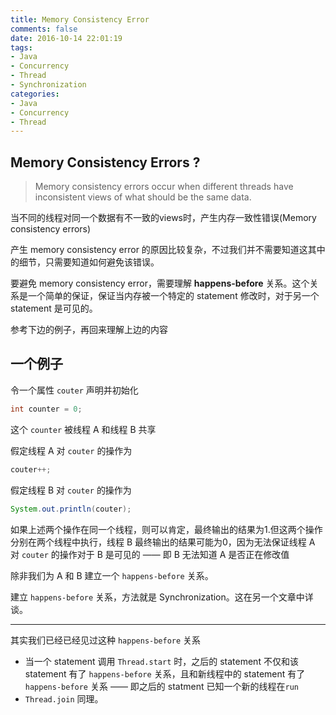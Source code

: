 ```yaml
---
title: Memory Consistency Error
comments: false
date: 2016-10-14 22:01:19
tags:
- Java
- Concurrency
- Thread
- Synchronization
categories:
- Java
- Concurrency
- Thread
---
```


## Memory Consistency Errors ?
> Memory consistency errors occur when different threads have inconsistent views of what should be the same data.  

当不同的线程对同一个数据有不一致的views时，产生内存一致性错误(Memory consistency errors)

产生 memory consistency error 的原因比较复杂，不过我们并不需要知道这其中的细节，只需要知道如何避免该错误。

要避免 memory consistency error，需要理解 **happens-before** 关系。这个关系是一个简单的保证，保证当内存被一个特定的 statement 修改时，对于另一个 statement 是可见的。

参考下边的例子，再回来理解上边的内容

## 一个例子

令一个属性 `couter` 声明并初始化

```java
int counter = 0;
```

这个 `counter` 被线程 A 和线程 B 共享

假定线程 A 对 `couter` 的操作为

```java
couter++;
```

假定线程 B 对 `couter` 的操作为

```java
System.out.println(couter);
```

如果上述两个操作在同一个线程，则可以肯定，最终输出的结果为1.但这两个操作分别在两个线程中执行，线程 B 最终输出的结果可能为0，因为无法保证线程 A 对 `couter` 的操作对于 B 是可见的 —— 即 B 无法知道 A 是否正在修改值

除非我们为 A 和 B 建立一个 `happens-before` 关系。

建立 `happens-before` 关系，方法就是 Synchronization。这在另一个文章中详谈。

---------

其实我们已经已经见过这种 `happens-before` 关系
- 当一个 statement 调用 `Thread.start` 时，之后的 statement 不仅和该 statement 有了 `happens-before` 关系，且和新线程中的 statement 有了 `happens-before` 关系 —— 即之后的 statment 已知一个新的线程在`run`
- `Thread.join` 同理。
